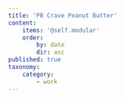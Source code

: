 ```yaml
---
title: 'PB Crave Peanut Butter'
content:
    items: '@self.modular'
    order:
        by: date
        dir: asc
published: true
taxonomy:
    category:
        - work
---
```


